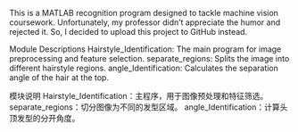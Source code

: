This is a MATLAB recognition program designed to tackle machine vision coursework. 
Unfortunately, my professor didn’t appreciate the humor and rejected it. 
So, I decided to upload this project to GitHub instead.


Module Descriptions 
Hairstyle_Identification: The main program for image preprocessing and feature selection.
separate_regions: Splits the image into different hairstyle regions.
angle_Identification: Calculates the separation angle of the hair at the top.

模块说明
Hairstyle_Identification：主程序，用于图像预处理和特征筛选。
separate_regions：切分图像为不同的发型区域。
angle_Identification：计算头顶发型的分开角度。
